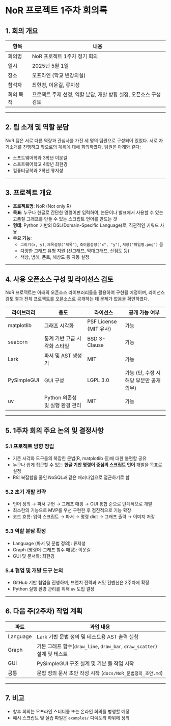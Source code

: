 # NoR 프로젝트 1주차 회의록

## 1. 회의 개요

| 항목 | 내용 |
|------|------|
| 회의명 | NoR 프로젝트 1주차 정기 회의 |
| 일시 | 2025년 5월 1일 |
| 장소 | 오프라인 (학교 빈강의실) |
| 참석자 | 최현경, 이운길, 류지성 |
| 회의 목적 | 프로젝트 주제 선정, 역할 분담, 개발 방향 설정, 오픈소스 구성 검토 |

---

## 2. 팀 소개 및 역할 분담

NoR 팀은 서로 다른 역량과 관심사를 가진 세 명의 팀원으로 구성되어 있었다. 서로 자기소개를 진행하고 앞으로의 계획에 대해 회의하였다.
팀원은 아래와 같다:
- 소프트웨어학과 3학년 이운길
- 소프트웨어학고 4학년 최현경
- 컴퓨터공학과 2학년 류지성

---

## 3. 프로젝트 개요

- **프로젝트명**: NoR (Not only R)
- **목표**: 누구나 한글로 간단한 명령어만 입력하여, 논문이나 발표에서 사용할 수 있는 고품질 그래프를 만들 수 있는 스크립트 언어를 만드는 것
- **형태**: Python 기반의 DSL(Domain-Specific Language)로, 직관적인 키워드 사용
- **주요 기능**:
  - `그리기(x, y)`, `제목설정("제목")`, `축이름설정("x", "y")`, `저장("파일명.png")` 등
  - 다양한 그래프 유형 지원 (선그래프, 막대그래프, 산점도 등)
  - 색상, 범례, 폰트, 해상도 등 자동 설정

---

## 4. 사용 오픈소스 구성 및 라이선스 검토

NoR 프로젝트는 아래의 오픈소스 라이브러리들을 활용하여 구현될 예정이며, 라이선스 검토 결과 전체 프로젝트를 오픈소스로 공개하는 데 문제가 없음을 확인하였다.

| 라이브러리       | 용도                         | 라이선스           | 공개 가능 여부 |
|------------------|------------------------------|--------------------|----------------|
| matplotlib        | 그래프 시각화                 | PSF License (MIT 유사) | 가능 |
| seaborn           | 통계 기반 고급 시각화 스타일 | BSD 3-Clause        | 가능 |
| Lark              | 파서 및 AST 생성기            | MIT                 | 가능 |
| PySimpleGUI       | GUI 구성                     | LGPL 3.0            | 가능 (단, 수정 시 해당 부분만 공개 의무) |
| uv                | Python 의존성 및 실행 환경 관리 | MIT              | 가능 |

---

## 5. 1주차 회의 주요 논의 및 결정사항

### 5.1 프로젝트 방향 정립

- 기존 시각화 도구들의 복잡한 문법(R, matplotlib 등)에 대한 불편함 공유
- 누구나 쉽게 접근할 수 있는 **한글 기반 명령어 중심의 스크립트 언어** 개발을 목표로 설정
- R의 복잡함을 줄인 NoSQL과 같은 패러다임으로 접근하기로 함

### 5.2 초기 개발 전략

- 언어 정의 → 파서 구현 → 그래프 매핑 → GUI 통합 순으로 단계적으로 개발
- 최소한의 기능으로 MVP를 우선 구현한 후 점진적으로 기능 확장
- 코드 흐름: 입력 스크립트 → 파서 → 명령 dict → 그래프 출력 → 이미지 저장

### 5.3 역할 분담 확정

- Language (파서 및 문법 정의): 류지성
- Graph (명령어-그래프 함수 매핑): 이운길
- GUI 및 문서화: 최현경

### 5.4 협업 및 개발 도구 논의

- GitHub 기반 협업을 진행하며, 브랜치 전략과 커밋 컨벤션은 2주차에 확정
- Python 실행 환경 관리를 위해 `uv` 도입 결정

---

## 6. 다음 주(2주차) 작업 계획

| 파트       | 과업 내용 |
|------------|-----------|
| Language   | Lark 기반 문법 정의 및 테스트용 AST 출력 실험 |
| Graph      | 기본 그래프 함수(`draw_line`, `draw_bar`, `draw_scatter`) 설계 및 테스트 |
| GUI        | PySimpleGUI 구조 설계 및 기본 틀 작업 시작 |
| 공통       | 문법 정의 문서 초안 작성 시작 (`docs/NoR_문법정의_초안.md`) |

---

## 7. 비고

- 향후 회의는 오프라인 스터디룸 또는 온라인 회의를 병행할 예정
- 예시 스크립트 및 실습 파일은 `examples/` 디렉토리 하위에 정리
